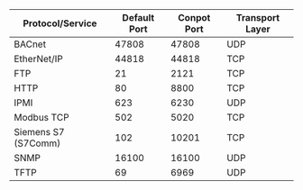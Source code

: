 | Protocol/Service | Default Port | Conpot Port | Transport Layer |
|---|---|---|---|
| BACnet | 47808 | 47808 | UDP |
| EtherNet/IP | 44818 | 44818 | TCP |
| FTP | 21 | 2121 | TCP |
| HTTP | 80 | 8800 | TCP |
| IPMI | 623 | 6230 | UDP |
| Modbus TCP | 502 | 5020 | TCP |
| Siemens S7 (S7Comm) | 102 | 10201 | TCP |
| SNMP | 16100 | 16100 | UDP |
| TFTP | 69 | 6969 | UDP |